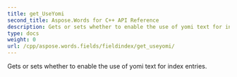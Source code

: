 ```yaml
---
title: get_UseYomi
second_title: Aspose.Words for C++ API Reference
description: Gets or sets whether to enable the use of yomi text for index entries. 
type: docs
weight: 0
url: /cpp/aspose.words.fields/fieldindex/get_useyomi/
---
```


Gets or sets whether to enable the use of yomi text for index entries. 

